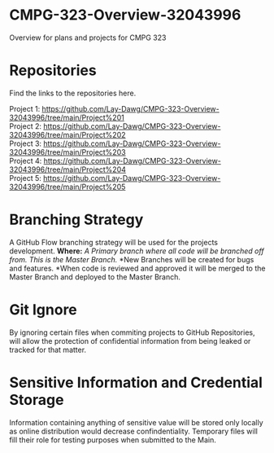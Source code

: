 # CMPG-323-Overview-32043996
Overview for plans and projects for CMPG 323

# Repositories
Find the links to the repositories here.

Project 1: https://github.com/Lay-Dawg/CMPG-323-Overview-32043996/tree/main/Project%201 <br>
Project 2: https://github.com/Lay-Dawg/CMPG-323-Overview-32043996/tree/main/Project%202 <br>
Project 3: https://github.com/Lay-Dawg/CMPG-323-Overview-32043996/tree/main/Project%203 <br>
Project 4: https://github.com/Lay-Dawg/CMPG-323-Overview-32043996/tree/main/Project%204 <br>
Project 5: https://github.com/Lay-Dawg/CMPG-323-Overview-32043996/tree/main/Project%205 <br>

# Branching Strategy
A GitHub Flow branching strategy will be used for the projects development.
**Where:**
*A Primary branch where all code will be branched off from. This is the Master Branch.*
*New Branches will be created for bugs and features.
*When code is reviewed and approved it will be merged to the Master Branch and deployed to the Master Branch.

# Git Ignore
By ignoring certain files when commiting projects to GitHub Repositories, will allow the protection of confidential information from being leaked or tracked for that matter.

# Sensitive Information and Credential Storage
Information containing anything of sensitive value will be stored only locally as online distribution would decrease confindentiality. Temporary files will fill their role for testing purposes when submitted to the Main.

